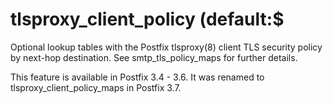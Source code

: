 # tlsproxy_client_policy (default:$ 

 Optional lookup tables with the Postfix tlsproxy(8) client TLS
security policy by next-hop destination. See smtp_tls_policy_maps
for further details. 

 This feature is available in Postfix 3.4 - 3.6. It was
renamed to tlsproxy_client_policy_maps in Postfix 3.7. 


